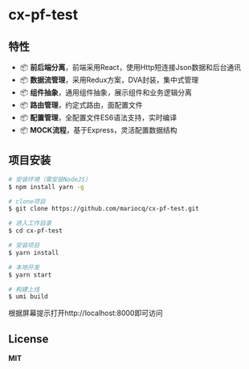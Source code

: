 # cx-pf-test

## 特性

* 📦 **前后端分离**，前端采用React，使用Http短连接Json数据和后台通讯
* 📦 **数据流管理**，采用Redux方案，DVA封装，集中式管理
* 📦 **组件抽象**，通用组件抽象，展示组件和业务逻辑分离
* 📦 **路由管理**，约定式路由，面配置文件
* 📦 **配置管理**，全配置文件ES6语法支持，实时编译
* 📦 **MOCK流程**，基于Express，灵活配置数据结构

## 项目安装

```bash
# 安装环境（需安装NodeJS）
$ npm install yarn -g

# clone项目
$ git clone https://github.com/mariocq/cx-pf-test.git

# 进入工作目录
$ cd cx-pf-test

# 安装项目
$ yarn install

# 本地开发
$ yarn start

# 构建上线
$ umi build
```

根据屏幕提示打开http://localhost:8000即可访问

## License

**MIT**
